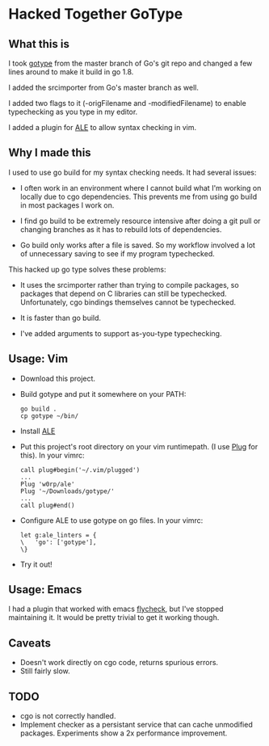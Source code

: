 Hacked Together GoType
=================

What this is
-----------

I took [gotype](https://godoc.org/golang.org/x/tools/cmd/gotype) from the master
branch of Go's git repo and changed a few lines around to make it build in go
1.8.

I added the srcimporter from Go's master branch as well.

I added two flags to it (-origFilename and -modifiedFilename) to enable
typechecking as you type in my editor.

I added a plugin for [ALE](https://github.com/w0rp/ale) to allow syntax checking
in vim.


Why I made this
---------------

I used to use go build for my syntax checking needs. It had several issues:

- I often work in an environment where I cannot build what I'm working on
  locally due to cgo dependencies. This prevents me from using go build in most
  packages I work on.

- I find go build to be extremely resource intensive after doing a git pull or
  changing branches as it has to rebuild lots of dependencies.

- Go build only works after a file is saved. So my workflow involved a lot of
  unnecessary saving to see if my program typechecked.


This hacked up go type solves these problems:

- It uses the srcimporter rather than trying to compile packages, so packages
  that depend on C libraries can still be typechecked. Unfortunately, cgo
  bindings themselves cannot be typechecked.

- It is faster than go build.

- I've added arguments to support as-you-type typechecking.


Usage: Vim
-----------
- Download this project.

- Build gotype and put it somewhere on your PATH:
	```
	go build .
	cp gotype ~/bin/
	```

- Install [ALE](https://github.com/w0rp/ale)

- Put this project's root directory on your vim runtimepath. (I use
  [Plug](https://github.com/junegunn/vim-plug) for this). In your vimrc:
	```
	call plug#begin('~/.vim/plugged')
	...
	Plug 'w0rp/ale'
	Plug '~/Downloads/gotype/'
	...
	call plug#end()
	```

- Configure ALE to use gotype on go files. In your vimrc:

	```
	let g:ale_linters = {
	\   'go': ['gotype'],
	\}
	```

- Try it out!

Usage: Emacs
-----------
I had a plugin that worked with emacs [flycheck](http://www.flycheck.org/), but
I've stopped maintaining it. It would be pretty trivial to get it working
though.

Caveats
-------
- Doesn't work directly on cgo code, returns spurious errors.
- Still fairly slow.


TODO
----
- cgo is not correctly handled.
- Implement checker as a persistant service that can cache unmodified packages.
  Experiments show a 2x performance improvement.
